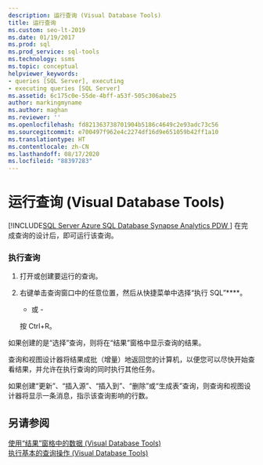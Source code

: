 ```yaml
---
description: 运行查询 (Visual Database Tools)
title: 运行查询
ms.custom: seo-lt-2019
ms.date: 01/19/2017
ms.prod: sql
ms.prod_service: sql-tools
ms.technology: ssms
ms.topic: conceptual
helpviewer_keywords:
- queries [SQL Server], executing
- executing queries [SQL Server]
ms.assetid: 6c175c0e-55de-4bff-a53f-505c306abe25
author: markingmyname
ms.author: maghan
ms.reviewer: ''
ms.openlocfilehash: fd821363738701904b5186c4649c2e93adc73c56
ms.sourcegitcommit: e700497f962e4c2274df16d9e651059b42ff1a10
ms.translationtype: HT
ms.contentlocale: zh-CN
ms.lasthandoff: 08/17/2020
ms.locfileid: "88397283"
---
```

# <a name="run-queries-visual-database-tools"></a>运行查询 (Visual Database Tools)
[!INCLUDE[SQL Server Azure SQL Database Synapse Analytics PDW ](../../includes/applies-to-version/sql-asdb-asdbmi-asa-pdw.md)]
在完成查询的设计后，即可运行该查询。  
  
### <a name="to-execute-a-query"></a>执行查询  
  
1.  打开或创建要运行的查询。  
  
2.  右键单击查询窗口中的任意位置，然后从快捷菜单中选择“执行 SQL”****。  
  
    - 或 -  
  
    按 Ctrl+R。  
  
如果创建的是“选择”查询，则将在“结果”窗格中显示查询的结果。  
  
查询和视图设计器将结果成批（增量）地返回您的计算机，以便您可以尽快开始查看结果，并允许在执行查询的同时执行其他任务。  
  
如果创建“更新”、“插入源”、“插入到”、“删除”或“生成表”查询，则查询和视图设计器将显示一条消息，指示该查询影响的行数。  
  
## <a name="see-also"></a>另请参阅  
[使用“结果”窗格中的数据 (Visual Database Tools)](../../ssms/visual-db-tools/work-with-data-in-the-results-pane-visual-database-tools.md)  
[执行基本的查询操作 (Visual Database Tools)](../../ssms/visual-db-tools/perform-basic-operations-with-queries-visual-database-tools.md)  
  
